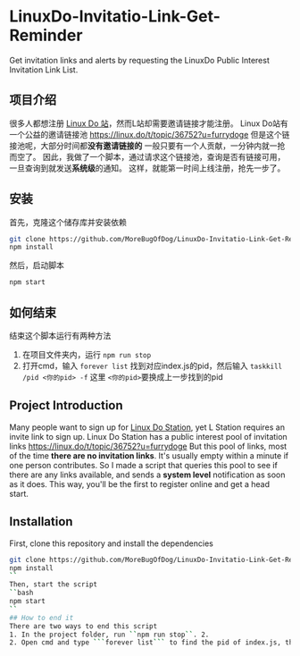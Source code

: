 # LinuxDo-Invitatio-Link-Get-Reminder
Get invitation links and alerts by requesting the LinuxDo Public Interest Invitation Link List.
## 项目介绍
很多人都想注册 [Linux Do 站](https://linux.do)，然而L站却需要邀请链接才能注册。
Linux Do站有一个公益的邀请链接池
https://linux.do/t/topic/36752?u=furrydoge
但是这个链接池呢，大部分时间都**没有邀请链接的**
一般只要有一个人贡献，一分钟内就一抢而空了。
因此，我做了一个脚本，通过请求这个链接池，查询是否有链接可用，一旦查询到就发送**系统级**的通知。
这样，就能第一时间上线注册，抢先一步了。
## 安装
首先，克隆这个储存库并安装依赖
```bash
git clone https://github.com/MoreBugOfDog/LinuxDo-Invitatio-Link-Get-Reminder.git
npm install
```
然后，启动脚本
```bash
npm start
```
## 如何结束
结束这个脚本运行有两种方法
1. 在项目文件夹内，运行 ```npm run stop```
2. 打开cmd，输入 ```forever list``` 找到对应index.js的pid，然后输入 ```taskkill /pid <你的pid> -f``` 这里 ```<你的pid>```要换成上一步找到的pid


## Project Introduction
Many people want to sign up for [Linux Do Station](https://linux.do), yet L Station requires an invite link to sign up.
Linux Do Station has a public interest pool of invitation links
https://linux.do/t/topic/36752?u=furrydoge
But this pool of links, most of the time **there are no invitation links**.
It's usually empty within a minute if one person contributes.
So I made a script that queries this pool to see if there are any links available, and sends a **system level** notification as soon as it does.
This way, you'll be the first to register online and get a head start.
## Installation
First, clone this repository and install the dependencies
```bash
git clone https://github.com/MoreBugOfDog/LinuxDo-Invitatio-Link-Get-Reminder.git
npm install
``
Then, start the script
``bash
npm start
``
## How to end it
There are two ways to end this script
1. In the project folder, run ``npm run stop``. 2.
2. Open cmd and type ```forever list``` to find the pid of index.js, then type ```taskkill /pid <your pid> -f``` where <your pid> is replaced with the pid you found in the previous step.